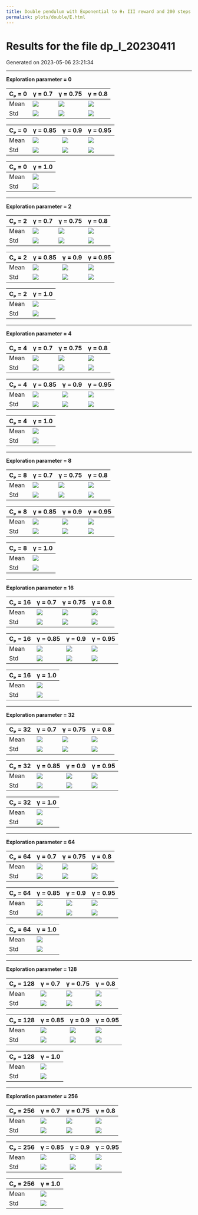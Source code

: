 ```yaml
---
title: Double pendulum with Exponential to θ₁ III reward and 200 steps
permalink: plots/double/E.html
---
```

# Results for the file dp_I_20230411 

Generated on 2023-05-06 23:21:34

---

**Exploration parameter = 0**

| Cₚ = 0 | γ = 0.7 | γ = 0.75 | γ = 0.8 | 
| --- | --- | --- | --- | 
| Mean | ![](fig/dp_I/mean_g_0.7_cp_0.png) | ![](fig/dp_I/mean_g_0.75_cp_0.png) | ![](fig/dp_I/mean_g_0.8_cp_0.png) | 
| Std | ![](fig/dp_I/std_g_0.7_cp_0.png) | ![](fig/dp_I/std_g_0.75_cp_0.png) | ![](fig/dp_I/std_g_0.8_cp_0.png) | 

| Cₚ = 0 | γ = 0.85 | γ = 0.9 | γ = 0.95 | 
| --- | --- | --- | --- | 
| Mean | ![](fig/dp_I/mean_g_0.85_cp_0.png) | ![](fig/dp_I/mean_g_0.9_cp_0.png) | ![](fig/dp_I/mean_g_0.95_cp_0.png) | 
| Std | ![](fig/dp_I/std_g_0.85_cp_0.png) | ![](fig/dp_I/std_g_0.9_cp_0.png) | ![](fig/dp_I/std_g_0.95_cp_0.png) | 

| Cₚ = 0 | γ = 1.0 | 
| --- | --- | 
| Mean | ![](fig/dp_I/mean_g_1.0_cp_0.png) | 
| Std | ![](fig/dp_I/std_g_1.0_cp_0.png) | 

---

**Exploration parameter = 2**

| Cₚ = 2 | γ = 0.7 | γ = 0.75 | γ = 0.8 | 
| --- | --- | --- | --- | 
| Mean | ![](fig/dp_I/mean_g_0.7_cp_2.png) | ![](fig/dp_I/mean_g_0.75_cp_2.png) | ![](fig/dp_I/mean_g_0.8_cp_2.png) | 
| Std | ![](fig/dp_I/std_g_0.7_cp_2.png) | ![](fig/dp_I/std_g_0.75_cp_2.png) | ![](fig/dp_I/std_g_0.8_cp_2.png) | 

| Cₚ = 2 | γ = 0.85 | γ = 0.9 | γ = 0.95 | 
| --- | --- | --- | --- | 
| Mean | ![](fig/dp_I/mean_g_0.85_cp_2.png) | ![](fig/dp_I/mean_g_0.9_cp_2.png) | ![](fig/dp_I/mean_g_0.95_cp_2.png) | 
| Std | ![](fig/dp_I/std_g_0.85_cp_2.png) | ![](fig/dp_I/std_g_0.9_cp_2.png) | ![](fig/dp_I/std_g_0.95_cp_2.png) | 

| Cₚ = 2 | γ = 1.0 | 
| --- | --- | 
| Mean | ![](fig/dp_I/mean_g_1.0_cp_2.png) | 
| Std | ![](fig/dp_I/std_g_1.0_cp_2.png) | 

---

**Exploration parameter = 4**

| Cₚ = 4 | γ = 0.7 | γ = 0.75 | γ = 0.8 | 
| --- | --- | --- | --- | 
| Mean | ![](fig/dp_I/mean_g_0.7_cp_4.png) | ![](fig/dp_I/mean_g_0.75_cp_4.png) | ![](fig/dp_I/mean_g_0.8_cp_4.png) | 
| Std | ![](fig/dp_I/std_g_0.7_cp_4.png) | ![](fig/dp_I/std_g_0.75_cp_4.png) | ![](fig/dp_I/std_g_0.8_cp_4.png) | 

| Cₚ = 4 | γ = 0.85 | γ = 0.9 | γ = 0.95 | 
| --- | --- | --- | --- | 
| Mean | ![](fig/dp_I/mean_g_0.85_cp_4.png) | ![](fig/dp_I/mean_g_0.9_cp_4.png) | ![](fig/dp_I/mean_g_0.95_cp_4.png) | 
| Std | ![](fig/dp_I/std_g_0.85_cp_4.png) | ![](fig/dp_I/std_g_0.9_cp_4.png) | ![](fig/dp_I/std_g_0.95_cp_4.png) | 

| Cₚ = 4 | γ = 1.0 | 
| --- | --- | 
| Mean | ![](fig/dp_I/mean_g_1.0_cp_4.png) | 
| Std | ![](fig/dp_I/std_g_1.0_cp_4.png) | 

---

**Exploration parameter = 8**

| Cₚ = 8 | γ = 0.7 | γ = 0.75 | γ = 0.8 | 
| --- | --- | --- | --- | 
| Mean | ![](fig/dp_I/mean_g_0.7_cp_8.png) | ![](fig/dp_I/mean_g_0.75_cp_8.png) | ![](fig/dp_I/mean_g_0.8_cp_8.png) | 
| Std | ![](fig/dp_I/std_g_0.7_cp_8.png) | ![](fig/dp_I/std_g_0.75_cp_8.png) | ![](fig/dp_I/std_g_0.8_cp_8.png) | 

| Cₚ = 8 | γ = 0.85 | γ = 0.9 | γ = 0.95 | 
| --- | --- | --- | --- | 
| Mean | ![](fig/dp_I/mean_g_0.85_cp_8.png) | ![](fig/dp_I/mean_g_0.9_cp_8.png) | ![](fig/dp_I/mean_g_0.95_cp_8.png) | 
| Std | ![](fig/dp_I/std_g_0.85_cp_8.png) | ![](fig/dp_I/std_g_0.9_cp_8.png) | ![](fig/dp_I/std_g_0.95_cp_8.png) | 

| Cₚ = 8 | γ = 1.0 | 
| --- | --- | 
| Mean | ![](fig/dp_I/mean_g_1.0_cp_8.png) | 
| Std | ![](fig/dp_I/std_g_1.0_cp_8.png) | 

---

**Exploration parameter = 16**

| Cₚ = 16 | γ = 0.7 | γ = 0.75 | γ = 0.8 | 
| --- | --- | --- | --- | 
| Mean | ![](fig/dp_I/mean_g_0.7_cp_16.png) | ![](fig/dp_I/mean_g_0.75_cp_16.png) | ![](fig/dp_I/mean_g_0.8_cp_16.png) | 
| Std | ![](fig/dp_I/std_g_0.7_cp_16.png) | ![](fig/dp_I/std_g_0.75_cp_16.png) | ![](fig/dp_I/std_g_0.8_cp_16.png) | 

| Cₚ = 16 | γ = 0.85 | γ = 0.9 | γ = 0.95 | 
| --- | --- | --- | --- | 
| Mean | ![](fig/dp_I/mean_g_0.85_cp_16.png) | ![](fig/dp_I/mean_g_0.9_cp_16.png) | ![](fig/dp_I/mean_g_0.95_cp_16.png) | 
| Std | ![](fig/dp_I/std_g_0.85_cp_16.png) | ![](fig/dp_I/std_g_0.9_cp_16.png) | ![](fig/dp_I/std_g_0.95_cp_16.png) | 

| Cₚ = 16 | γ = 1.0 | 
| --- | --- | 
| Mean | ![](fig/dp_I/mean_g_1.0_cp_16.png) | 
| Std | ![](fig/dp_I/std_g_1.0_cp_16.png) | 

---

**Exploration parameter = 32**

| Cₚ = 32 | γ = 0.7 | γ = 0.75 | γ = 0.8 | 
| --- | --- | --- | --- | 
| Mean | ![](fig/dp_I/mean_g_0.7_cp_32.png) | ![](fig/dp_I/mean_g_0.75_cp_32.png) | ![](fig/dp_I/mean_g_0.8_cp_32.png) | 
| Std | ![](fig/dp_I/std_g_0.7_cp_32.png) | ![](fig/dp_I/std_g_0.75_cp_32.png) | ![](fig/dp_I/std_g_0.8_cp_32.png) | 

| Cₚ = 32 | γ = 0.85 | γ = 0.9 | γ = 0.95 | 
| --- | --- | --- | --- | 
| Mean | ![](fig/dp_I/mean_g_0.85_cp_32.png) | ![](fig/dp_I/mean_g_0.9_cp_32.png) | ![](fig/dp_I/mean_g_0.95_cp_32.png) | 
| Std | ![](fig/dp_I/std_g_0.85_cp_32.png) | ![](fig/dp_I/std_g_0.9_cp_32.png) | ![](fig/dp_I/std_g_0.95_cp_32.png) | 

| Cₚ = 32 | γ = 1.0 | 
| --- | --- | 
| Mean | ![](fig/dp_I/mean_g_1.0_cp_32.png) | 
| Std | ![](fig/dp_I/std_g_1.0_cp_32.png) | 

---

**Exploration parameter = 64**

| Cₚ = 64 | γ = 0.7 | γ = 0.75 | γ = 0.8 | 
| --- | --- | --- | --- | 
| Mean | ![](fig/dp_I/mean_g_0.7_cp_64.png) | ![](fig/dp_I/mean_g_0.75_cp_64.png) | ![](fig/dp_I/mean_g_0.8_cp_64.png) | 
| Std | ![](fig/dp_I/std_g_0.7_cp_64.png) | ![](fig/dp_I/std_g_0.75_cp_64.png) | ![](fig/dp_I/std_g_0.8_cp_64.png) | 

| Cₚ = 64 | γ = 0.85 | γ = 0.9 | γ = 0.95 | 
| --- | --- | --- | --- | 
| Mean | ![](fig/dp_I/mean_g_0.85_cp_64.png) | ![](fig/dp_I/mean_g_0.9_cp_64.png) | ![](fig/dp_I/mean_g_0.95_cp_64.png) | 
| Std | ![](fig/dp_I/std_g_0.85_cp_64.png) | ![](fig/dp_I/std_g_0.9_cp_64.png) | ![](fig/dp_I/std_g_0.95_cp_64.png) | 

| Cₚ = 64 | γ = 1.0 | 
| --- | --- | 
| Mean | ![](fig/dp_I/mean_g_1.0_cp_64.png) | 
| Std | ![](fig/dp_I/std_g_1.0_cp_64.png) | 

---

**Exploration parameter = 128**

| Cₚ = 128 | γ = 0.7 | γ = 0.75 | γ = 0.8 | 
| --- | --- | --- | --- | 
| Mean | ![](fig/dp_I/mean_g_0.7_cp_128.png) | ![](fig/dp_I/mean_g_0.75_cp_128.png) | ![](fig/dp_I/mean_g_0.8_cp_128.png) | 
| Std | ![](fig/dp_I/std_g_0.7_cp_128.png) | ![](fig/dp_I/std_g_0.75_cp_128.png) | ![](fig/dp_I/std_g_0.8_cp_128.png) | 

| Cₚ = 128 | γ = 0.85 | γ = 0.9 | γ = 0.95 | 
| --- | --- | --- | --- | 
| Mean | ![](fig/dp_I/mean_g_0.85_cp_128.png) | ![](fig/dp_I/mean_g_0.9_cp_128.png) | ![](fig/dp_I/mean_g_0.95_cp_128.png) | 
| Std | ![](fig/dp_I/std_g_0.85_cp_128.png) | ![](fig/dp_I/std_g_0.9_cp_128.png) | ![](fig/dp_I/std_g_0.95_cp_128.png) | 

| Cₚ = 128 | γ = 1.0 | 
| --- | --- | 
| Mean | ![](fig/dp_I/mean_g_1.0_cp_128.png) | 
| Std | ![](fig/dp_I/std_g_1.0_cp_128.png) | 

---

**Exploration parameter = 256**

| Cₚ = 256 | γ = 0.7 | γ = 0.75 | γ = 0.8 | 
| --- | --- | --- | --- | 
| Mean | ![](fig/dp_I/mean_g_0.7_cp_256.png) | ![](fig/dp_I/mean_g_0.75_cp_256.png) | ![](fig/dp_I/mean_g_0.8_cp_256.png) | 
| Std | ![](fig/dp_I/std_g_0.7_cp_256.png) | ![](fig/dp_I/std_g_0.75_cp_256.png) | ![](fig/dp_I/std_g_0.8_cp_256.png) | 

| Cₚ = 256 | γ = 0.85 | γ = 0.9 | γ = 0.95 | 
| --- | --- | --- | --- | 
| Mean | ![](fig/dp_I/mean_g_0.85_cp_256.png) | ![](fig/dp_I/mean_g_0.9_cp_256.png) | ![](fig/dp_I/mean_g_0.95_cp_256.png) | 
| Std | ![](fig/dp_I/std_g_0.85_cp_256.png) | ![](fig/dp_I/std_g_0.9_cp_256.png) | ![](fig/dp_I/std_g_0.95_cp_256.png) | 

| Cₚ = 256 | γ = 1.0 | 
| --- | --- | 
| Mean | ![](fig/dp_I/mean_g_1.0_cp_256.png) | 
| Std | ![](fig/dp_I/std_g_1.0_cp_256.png) | 

